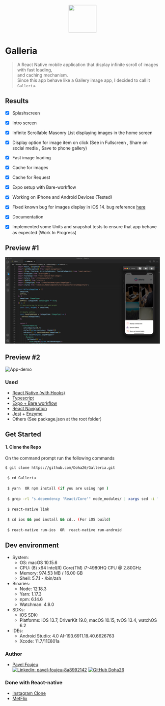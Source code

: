 <p align="center">
    <img width="90" height="90" src="https://i.ibb.co/7WTBVy4/icon.jpg">
</p>


# Galleria

>A React Native mobile application that display infinite scroll of images with fast loading,  
> and caching mechanism.   
> Since this app behave like a Gallery image app, I decided to call it `Galleria`.
 
 ## Results
- [x] Splashscreen
- [x] Intro screen
- [x] Infinite Scrollable Masonry List displaying images in the home screen
- [x] Display option for image item on click (See in Fullscreen , Share on social media , Save to phone gallery)
- [x] Fast image loading
- [x] Cache for images
- [x] Cache for Request
- [x] Expo setup with Bare-workflow
- [x] Working on iPhone and Android Devices (Tested)
- [x] Fixed known bug for images display in iOS 14. bug reference [here](https://github.com/facebook/react-native/issues/29279)
- [x] Documentation
- [x] Implemented some Units and snapshot tests to ensure that app behave as expected (Work In Progress)


##  Preview #1
![App-demo](./src/demo/demo1.png)

##  Preview #2
![App-demo](./src/demo/demo2.png)
### Used

 - [React Native (with Hooks)](https://reactnative.dev/)
 - [Typescript](https://www.typescriptlang.org/)
 - [Expo + Bare workflow](https://docs.expo.io/bare/exploring-bare-workflow/)
 - [React Navigation](https://reactnavigation.org/)
 - [Jest](https://jestjs.io/) + [Enzyme](https://enzymejs.github.io/enzyme/)
  - Others (See package.json at the root folder)

 ## Get Started
 
 #### 1. Clone the Repo
 
 On the command prompt run the following commands
 ```sh
 $ git clone https://github.com/Doha26/Galleria.git
 
  $ cd Galleria
  
  $ yarn  OR npm install (if you are using npm )

  $ grep -rl "s.dependency 'React/Core'" node_modules/ | xargs sed -i '' 's=React/Core=React-Core=g' // To replace React/Core with React-core for all dependencies that use it
 
  $ react-native link
  
  $ cd ios && pod install && cd.. (For iOS build)
  
  $ react-native run-ios  OR  react-native run-android

 ```

  ## Dev environment
  - System:
      - OS: macOS 10.15.6
      - CPU: (8) x64 Intel(R) Core(TM) i7-4980HQ CPU @ 2.80GHz
      - Memory: 974.53 MB / 16.00 GB
      - Shell: 5.7.1 - /bin/zsh
  - Binaries:
      - Node: 12.18.3 
      - Yarn: 1.17.3 
      - npm: 6.14.6
      - Watchman: 4.9.0
  - SDKs:
      - iOS SDK:
      - Platforms: iOS 13.7, DriverKit 19.0, macOS 10.15, tvOS 13.4, watchOS 6.2
  - IDEs:
      - Android Studio: 4.0 AI-193.6911.18.40.6626763
      - Xcode: 11.7/11E801a


 ### Author

*  [Pavel Foujeu](mailto:foujeupavel@gmail.com)  
   [![Linkedin: pavel-foujeu-8a8992142](https://img.shields.io/badge/-Pavel%20Foujeu%20-blue?style=flat-square&logo=Linkedin&logoColor=white&link=https://www.linkedin.com/in/pavel-foujeu-8a8992142/)](https://www.linkedin.com/in/pavel-foujeu-8a8992142/)
   [![GitHub Doha26](https://img.shields.io/github/followers/Doha26?label=follow&style=social)](https://github.com/Doha26)


 
 ### Done with React-native
 *	[Instagram Clone ](https://github.com/Doha26/Instagram-clone)
 *	[MetFlix](https://github.com/Doha26/MetFlix)

